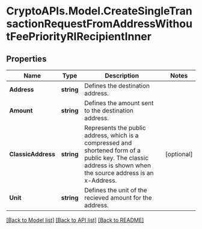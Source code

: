# CryptoAPIs.Model.CreateSingleTransactionRequestFromAddressWithoutFeePriorityRIRecipientInner

## Properties

Name | Type | Description | Notes
------------ | ------------- | ------------- | -------------
**Address** | **string** | Defines the destination address. | 
**Amount** | **string** | Defines the amount sent to the destination address. | 
**ClassicAddress** | **string** | Represents the public address, which is a compressed and shortened form of a public key. The classic address is shown when the source address is an x-Address. | [optional] 
**Unit** | **string** | Defines the unit of the recieved amount for the address. | 

[[Back to Model list]](../README.md#documentation-for-models) [[Back to API list]](../README.md#documentation-for-api-endpoints) [[Back to README]](../README.md)

